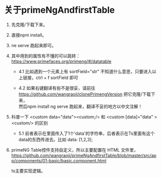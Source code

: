 # 关于primeNgAndfirstTable

1. 先克隆/下载下来。

2. 直接npm install。

3. ne serve 跑起来即可。

4. 其中用到的属性有不懂的可以跳转：https://www.primefaces.org/primeng/#/datatable 

    + 4.1 比如遇到一个元素上有 sortField="str" 不知道什么意思，只要进入以上链接，ctrl + f  sortField 即可  
      
      
    + 4.2 如果右键翻译有些不是很妥，请前往 https://github.com/wangraoji/clonePrimengVersion 把它克隆/下载下来，  
    然后npm install ng serve 跑起来，翻译不妥的地方以中文注解！  

5. 科普一下 &lt;custom data="data"&gt;&lt;custom;/&gt; 和 &lt;custom [data]="data" &gt;&lt;custom/&gt;  的区别  
  
    + 5.1   前者表示在里面传入了1个'data'的字符串，后者表示在Ts里面有这个data的东西传进去。比如 data: [1,2,3];

6. primeNG Table控件支持自定义，所以主要配置在 HTML 文件里，https://github.com/wangraoji/primeNgAndfirstTable/blob/master/src/app/components/01-basic/basic.component.html  


    ts主要实现逻辑。    







